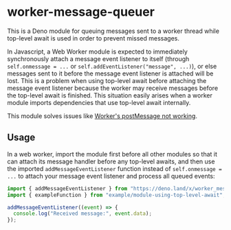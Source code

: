 # worker-message-queuer

This is a Deno module for queuing messages sent to a worker thread while
top-level await is used in order to prevent missed messages.

In Javascript, a Web Worker module is expected to immediately synchronously
attach a message event listener to itself (through `self.onmessage = ...` or
`self.addEventListener("message", ...)`), or else messages sent to it before the
message event listener is attached will be lost. This is a problem when using
top-level await before attaching the message event listener because the worker
may receive messages before the top-level await is finished. This situation
easily arises when a worker module imports dependencies that use top-level await
internally.

This module solves issues like
[Worker's postMessage not working](https://github.com/denoland/deno/issues/14098).

## Usage

In a web worker, import the module first before all other modules so that it can
attach its message handler before any top-level awaits, and then use the
imported `addMessageEventListener` function instead of `self.onmessage = ...` to
attach your message event listener and process all queued events:

```ts
import { addMessageEventListener } from "https://deno.land/x/worker_message_queuer@v1.0.0/mod.ts";
import { exampleFunction } from "example/module-using-top-level-await";

addMessageEventListener((event) => {
  console.log("Received message:", event.data);
});
```
